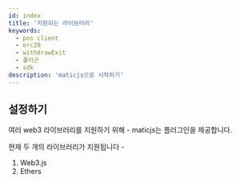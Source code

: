 ```yaml
---
id: index
title: '지원되는 라이브러리'
keywords:
  - pos client
  - erc20
  - withdrawExit
  - 폴리곤
  - sdk
description: 'maticjs으로 시작하기'
---
```


## 설정하기

여러 web3 라이브러리를 지원하기 위해 - maticjs는 플러그인을 제공합니다.

현재 두 개의 라이브러리가 지원됩니다 -

1. Web3.js
2. Ethers
